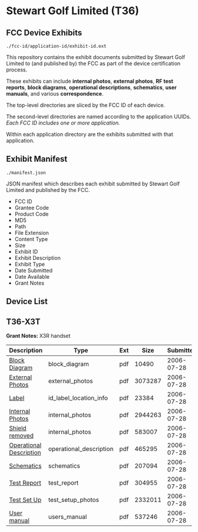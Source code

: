# Stewart Golf Limited (T36)
## FCC Device Exhibits

```
./fcc-id/application-id/exhibit-id.ext
```

This repository contains the exhibit documents submitted by Stewart Golf Limited to (and published by) the FCC as part of the device certification process.

These exhibits can include **internal photos**, **external photos**, **RF test reports**, **block diagrams**, **operational descriptions**, **schematics**, **user manuals**, and various **correspondence**.

The top-level directories are sliced by the FCC ID of each device.

The second-level directories are named according to the application UUIDs. *Each FCC ID includes one or more application.*

Within each application directory are the exhibits submitted with that application. 

## Exhibit Manifest

```
./manifest.json
```

JSON manifest which describes each exhibit submitted by Stewart Golf Limited and published by the FCC.

- FCC ID
- Grantee Code
- Product Code
- MD5
- Path
- File Extension
- Content Type
- Size
- Exhibit ID
- Exhibit Description
- Exhibit Type
- Date Submitted
- Date Available
- Grant Notes

## Device List
## T36-X3T
**Grant Notes:** X3R handset

| Description | Type | Ext | Size | Submitted | Available |
| ----------- | ---- | --- | ---- | --------- | --------- |
| [Block Diagram](T36-X3T/5ece6cbfe3e0f94f3feef6bc45cab5ad/687526.pdf) | block_diagram | pdf | 10490 | 2006-07-28 | 2006-07-28 |
| [External Photos](T36-X3T/5ece6cbfe3e0f94f3feef6bc45cab5ad/687527.pdf) | external_photos | pdf | 3073287 | 2006-07-28 | 2006-07-28 |
| [Label](T36-X3T/5ece6cbfe3e0f94f3feef6bc45cab5ad/687528.pdf) | id_label_location_info | pdf | 23384 | 2006-07-28 | 2006-07-28 |
| [Internal Photos](T36-X3T/5ece6cbfe3e0f94f3feef6bc45cab5ad/687529.pdf) | internal_photos | pdf | 2944263 | 2006-07-28 | 2006-07-28 |
| [Shield removed](T36-X3T/5ece6cbfe3e0f94f3feef6bc45cab5ad/687530.pdf) | internal_photos | pdf | 583007 | 2006-07-28 | 2006-07-28 |
| [Operational Description](T36-X3T/5ece6cbfe3e0f94f3feef6bc45cab5ad/687531.pdf) | operational_description | pdf | 465295 | 2006-07-28 | 2006-07-28 |
| [Schematics](T36-X3T/5ece6cbfe3e0f94f3feef6bc45cab5ad/687532.pdf) | schematics | pdf | 207094 | 2006-07-28 | 2006-07-28 |
| [Test Report](T36-X3T/5ece6cbfe3e0f94f3feef6bc45cab5ad/687533.pdf) | test_report | pdf | 304955 | 2006-07-28 | 2006-07-28 |
| [Test Set Up](T36-X3T/5ece6cbfe3e0f94f3feef6bc45cab5ad/687534.pdf) | test_setup_photos | pdf | 2332011 | 2006-07-28 | 2006-07-28 |
| [User manual](T36-X3T/5ece6cbfe3e0f94f3feef6bc45cab5ad/687535.pdf) | users_manual | pdf | 537246 | 2006-07-28 | 2006-07-28 |
